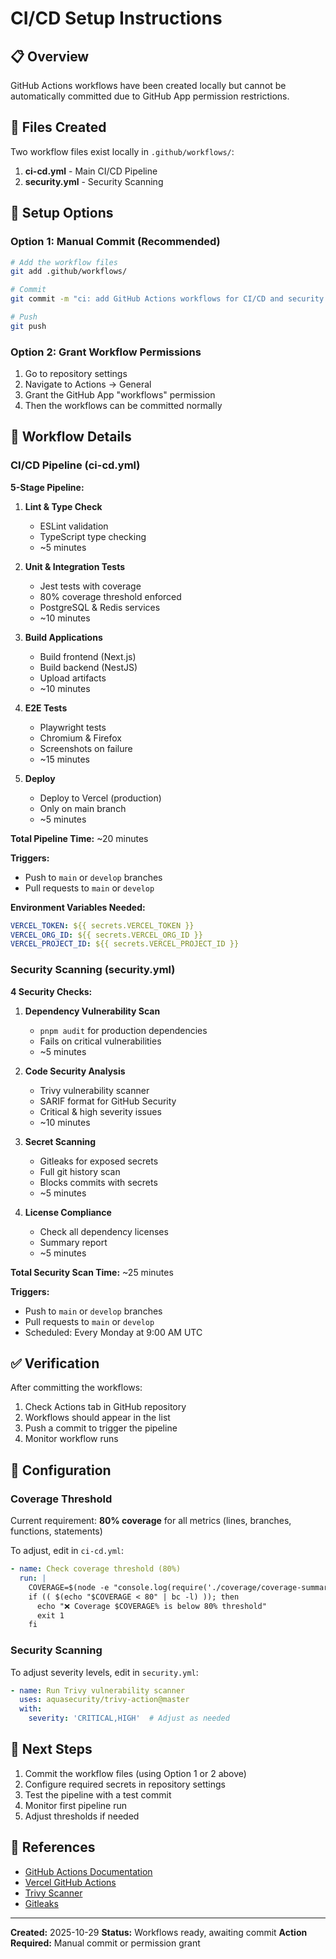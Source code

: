 # CI/CD Setup Instructions

## 📋 Overview

GitHub Actions workflows have been created locally but cannot be automatically committed due to GitHub App permission restrictions.

## 📁 Files Created

Two workflow files exist locally in `.github/workflows/`:

1. **ci-cd.yml** - Main CI/CD Pipeline
2. **security.yml** - Security Scanning

## 🚀 Setup Options

### Option 1: Manual Commit (Recommended)

```bash
# Add the workflow files
git add .github/workflows/

# Commit
git commit -m "ci: add GitHub Actions workflows for CI/CD and security scanning"

# Push
git push
```

### Option 2: Grant Workflow Permissions

1. Go to repository settings
2. Navigate to Actions → General
3. Grant the GitHub App "workflows" permission
4. Then the workflows can be committed normally

## 📄 Workflow Details

### CI/CD Pipeline (ci-cd.yml)

**5-Stage Pipeline:**

1. **Lint & Type Check**
   - ESLint validation
   - TypeScript type checking
   - ~5 minutes

2. **Unit & Integration Tests**
   - Jest tests with coverage
   - 80% coverage threshold enforced
   - PostgreSQL & Redis services
   - ~10 minutes

3. **Build Applications**
   - Build frontend (Next.js)
   - Build backend (NestJS)
   - Upload artifacts
   - ~10 minutes

4. **E2E Tests**
   - Playwright tests
   - Chromium & Firefox
   - Screenshots on failure
   - ~15 minutes

5. **Deploy**
   - Deploy to Vercel (production)
   - Only on main branch
   - ~5 minutes

**Total Pipeline Time:** ~20 minutes

**Triggers:**
- Push to `main` or `develop` branches
- Pull requests to `main` or `develop`

**Environment Variables Needed:**
```yaml
VERCEL_TOKEN: ${{ secrets.VERCEL_TOKEN }}
VERCEL_ORG_ID: ${{ secrets.VERCEL_ORG_ID }}
VERCEL_PROJECT_ID: ${{ secrets.VERCEL_PROJECT_ID }}
```

### Security Scanning (security.yml)

**4 Security Checks:**

1. **Dependency Vulnerability Scan**
   - `pnpm audit` for production dependencies
   - Fails on critical vulnerabilities
   - ~5 minutes

2. **Code Security Analysis**
   - Trivy vulnerability scanner
   - SARIF format for GitHub Security
   - Critical & high severity issues
   - ~10 minutes

3. **Secret Scanning**
   - Gitleaks for exposed secrets
   - Full git history scan
   - Blocks commits with secrets
   - ~5 minutes

4. **License Compliance**
   - Check all dependency licenses
   - Summary report
   - ~5 minutes

**Total Security Scan Time:** ~25 minutes

**Triggers:**
- Push to `main` or `develop` branches
- Pull requests to `main` or `develop`
- Scheduled: Every Monday at 9:00 AM UTC

## ✅ Verification

After committing the workflows:

1. Check Actions tab in GitHub repository
2. Workflows should appear in the list
3. Push a commit to trigger the pipeline
4. Monitor workflow runs

## 🔧 Configuration

### Coverage Threshold

Current requirement: **80% coverage** for all metrics (lines, branches, functions, statements)

To adjust, edit in `ci-cd.yml`:
```yaml
- name: Check coverage threshold (80%)
  run: |
    COVERAGE=$(node -e "console.log(require('./coverage/coverage-summary.json').total.lines.pct)")
    if (( $(echo "$COVERAGE < 80" | bc -l) )); then
      echo "❌ Coverage $COVERAGE% is below 80% threshold"
      exit 1
    fi
```

### Security Scanning

To adjust severity levels, edit in `security.yml`:
```yaml
- name: Run Trivy vulnerability scanner
  uses: aquasecurity/trivy-action@master
  with:
    severity: 'CRITICAL,HIGH'  # Adjust as needed
```

## 📝 Next Steps

1. Commit the workflow files (using Option 1 or 2 above)
2. Configure required secrets in repository settings
3. Test the pipeline with a test commit
4. Monitor first pipeline run
5. Adjust thresholds if needed

## 🔗 References

- [GitHub Actions Documentation](https://docs.github.com/en/actions)
- [Vercel GitHub Actions](https://vercel.com/docs/deployments/git/vercel-for-github)
- [Trivy Scanner](https://github.com/aquasecurity/trivy-action)
- [Gitleaks](https://github.com/gitleaks/gitleaks-action)

---

**Created:** 2025-10-29
**Status:** Workflows ready, awaiting commit
**Action Required:** Manual commit or permission grant
